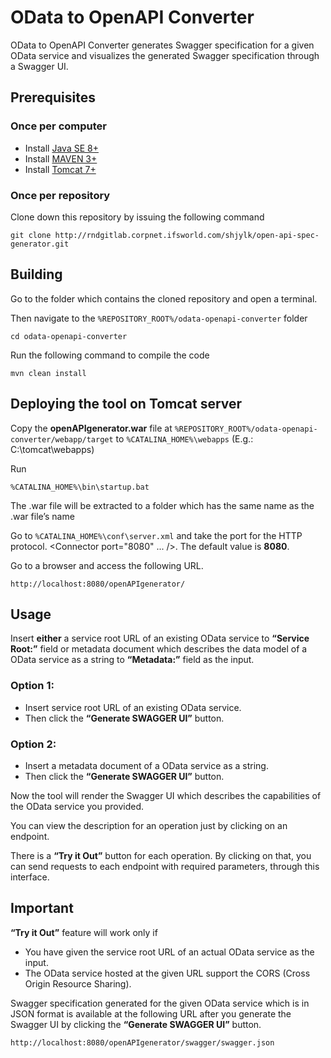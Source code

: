 OData to OpenAPI Converter 
============================
OData to OpenAPI Converter generates Swagger specification for a given OData service and visualizes the generated Swagger specification through a Swagger UI.

## Prerequisites

### Once per computer

  - Install [Java SE 8+](http://www.oracle.com/technetwork/java/javase/downloads/index.html)
  - Install [MAVEN 3+](https://maven.apache.org/)
  - Install [Tomcat 7+](https://tomcat.apache.org/)
  
### Once per repository

Clone down this repository by issuing the following command 
```
git clone http://rndgitlab.corpnet.ifsworld.com/shjylk/open-api-spec-generator.git
```

## Building

Go to the folder which contains the cloned repository and open a terminal.

Then navigate to the `%REPOSITORY_ROOT%/odata-openapi-converter` folder
```
cd odata-openapi-converter
```

Run the following command to compile the code
```
mvn clean install
```

## Deploying the tool on Tomcat server

Copy the **openAPIgenerator.war** file at `%REPOSITORY_ROOT%/odata-openapi-converter/webapp/target` to `%CATALINA_HOME%\webapps` (E.g.: C:\tomcat\webapps) 

Run 
```
%CATALINA_HOME%\bin\startup.bat
```

The .war file will be extracted to a folder which has the same name as the .war file’s name 

Go to `%CATALINA_HOME%\conf\server.xml` and take the port for the HTTP protocol. <Connector port="8080" ... />. The default value is **8080**.

Go to a browser and access the following URL.
```
http://localhost:8080/openAPIgenerator/
```

## Usage 

Insert **either** a service root URL of an existing OData service to **“Service Root:”** field or metadata document which describes the data model of a OData service as a string to **“Metadata:”** field as the input.

### Option 1: 

  - Insert service root URL of an existing OData service. 
  - Then click the **“Generate SWAGGER UI”** button. 
 
### Option 2: 

  - Insert a metadata document of a OData service as a string.
  - Then click the **“Generate SWAGGER UI”** button. 
 


Now the tool will render the Swagger UI which describes the capabilities of the OData service you provided.

 
You can view the description for an operation just by clicking on an endpoint.

There is a **“Try it Out”** button for each operation. By clicking on that, you can send requests to each endpoint with required parameters, through this interface.

## Important

**“Try it Out”** feature will work only if
  - You have given the service root URL of an actual OData service as the input.
  - The OData service hosted at the given URL support the CORS (Cross Origin Resource Sharing).

Swagger specification generated for the given OData service which is in JSON format is available at the following URL after you generate the Swagger UI by clicking the **“Generate SWAGGER UI”** button.
```
http://localhost:8080/openAPIgenerator/swagger/swagger.json 
```


